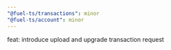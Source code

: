 ```yaml
---
"@fuel-ts/transactions": minor
"@fuel-ts/account": minor
---
```


feat: introduce upload and upgrade transaction request
